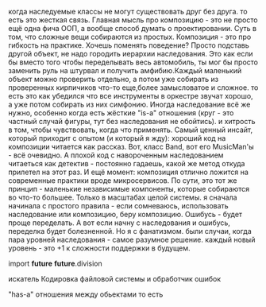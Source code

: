 когда наследуемые классы не могут существовать друг без друга. то есть это жесткая связь.
Главная мысль про композицию - это не просто ещё одна фича ООП, а вообще способ думать о проектировании. Суть в том, что сложные вещи собираются из простых. 
Композиция - это про гибкость на практике. Хочешь поменять поведение? Просто подставь другой объект, не надо городить иерархии наследования. Это как если бы вместо того чтобы переделывать весь автомобиль, ты мог бы просто заменить руль на штурвал и получить амфибию.Каждый маленький объект можно проверить отдельно, а потом уже собирать из проверенных кирпичиков что-то  еще,более замысловатое и сложное. то есть это как убедился что все инструменты в оркестре звучат хорошо, а уже потом собирать из них симфонию. Иногда наследование всё же нужно, особенно когда есть жёсткие "is-a" отношения (круг - это частный случай фигуры, тут без наследования не обойтись). и хитрость в том, чтобы чувствовать, когда что применять.
Самый ценный инсайт, который приходит с опытом (и который я жду): хороший код на композиции читается как рассказ. Вот, класс Band, вот его MusicMan'ы - всё очевидно. А плохой код с навороченным наследованием читаеться как детектив - постоянно гадаешь, какой же метод откуда прилетел на этот раз.
И ещё момент: композиция отлично ложится на современные практики вроде микросервисов. По сути, это тот же принцип - маленькие независимые компоненты, которые собираются во что-то большее. Только в масштабах целой системы.
я сначала начинала  с простого правила - если  сомневаюсь, использовать наследование или композицию, беру композицию. Ошибусь - будет проще переделать. А вот если начну с наследования и ошибусь, переделка будет болезненной.
Но я с фанатизмом. были случаи, когда пара уровней наследования - самое разумное решение. каждый новый уровень - это +1 к сложности поддержки в будущем. 



import __future__
__future__.division

искатель Кодировка файловой системы и обработчик ошибок

















"has-a" отношения между обьектами
то есть 